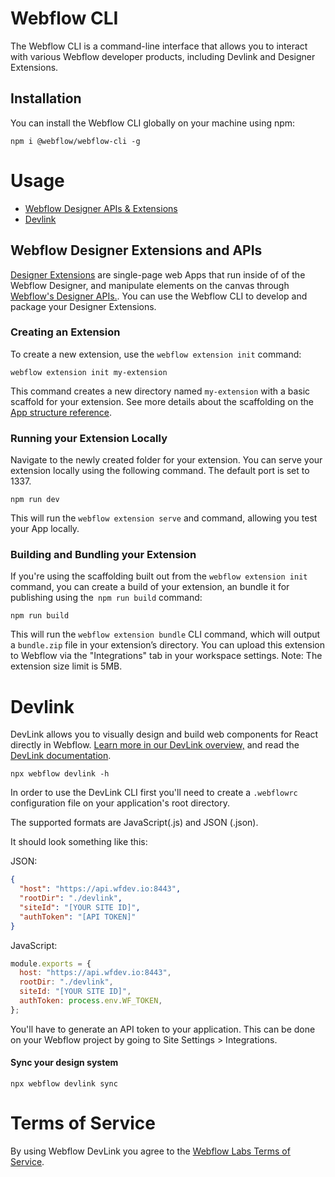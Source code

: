 # Webflow CLI

The Webflow CLI is a command-line interface that allows you to interact with various Webflow developer products, including Devlink and Designer Extensions.

## Installation

You can install the Webflow CLI globally on your machine using npm:

```shell
npm i @webflow/webflow-cli -g
```

# Usage

- [Webflow Designer APIs & Extensions](#webflow-designer-apis-and-extensions)
- [Devlink](#devlink)

## Webflow Designer Extensions and APIs
[Designer Extensions](https://docs.developers.webflow.com/v2.0.0/docs/apps-overview) are single-page web Apps that run inside of of the Webflow Designer, and manipulate elements on the canvas through [Webflow's Designer APIs.](https://docs.developers.webflow.com/v2.0.0/reference/introduction-1). You can use the Webflow CLI to develop and package your Designer Extensions.

### Creating an Extension
To create a new extension, use the `webflow extension init` command:

```shell
webflow extension init my-extension
```

This command creates a new directory named `my-extension` with a basic scaffold for your extension. See more details about the scaffolding on the [App structure reference](https://docs.developers.webflow.com/v2.0.0/reference/app-structure).

### Running your Extension Locally

Navigate to the newly created folder for your extension. You can serve your extension locally using the following command. The default port is set to 1337.

```shell
npm run dev
```
This will run the `webflow extension serve` and command, allowing you test your App locally.

### Building and Bundling your Extension

If you're using the scaffolding built out from the `webflow extension init` command, you can create a build of your extension, an bundle it for publishing using the` npm run build` command:

```shell
npm run build
```

This will run the `webflow extension bundle` CLI command, which will output a `bundle.zip` file in your extension’s directory. You can upload this extension to Webflow via the "Integrations" tab in your workspace settings. Note: The extension size limit is 5MB.

# Devlink

DevLink allows you to visually design and build web components for React directly in Webflow. [Learn more in our DevLink overview,](https://webflow.com/devlink) and read the [DevLink documentation](https://docs.developers.webflow.com/docs/devlink-documentation-and-usage-guide).

```shell
npx webflow devlink -h
```

In order to use the DevLink CLI first you'll need to create a `.webflowrc` configuration file on your application's root directory.

The supported formats are JavaScript(.js) and JSON (.json).

It should look something like this:

JSON:

```json
{
  "host": "https://api.wfdev.io:8443",
  "rootDir": "./devlink",
  "siteId": "[YOUR SITE ID]",
  "authToken": "[API TOKEN]"
}
```

JavaScript:

```js
module.exports = {
  host: "https://api.wfdev.io:8443",
  rootDir: "./devlink",
  siteId: "[YOUR SITE ID]",
  authToken: process.env.WF_TOKEN,
};
```

You'll have to generate an API token to your application. This can be done on your Webflow project
by going to Site Settings > Integrations.

#### Sync your design system

```shell
npx webflow devlink sync
```

# Terms of Service

By using Webflow DevLink you agree to the [Webflow Labs Terms of Service](https://webflow.com/legal/labs-terms).
